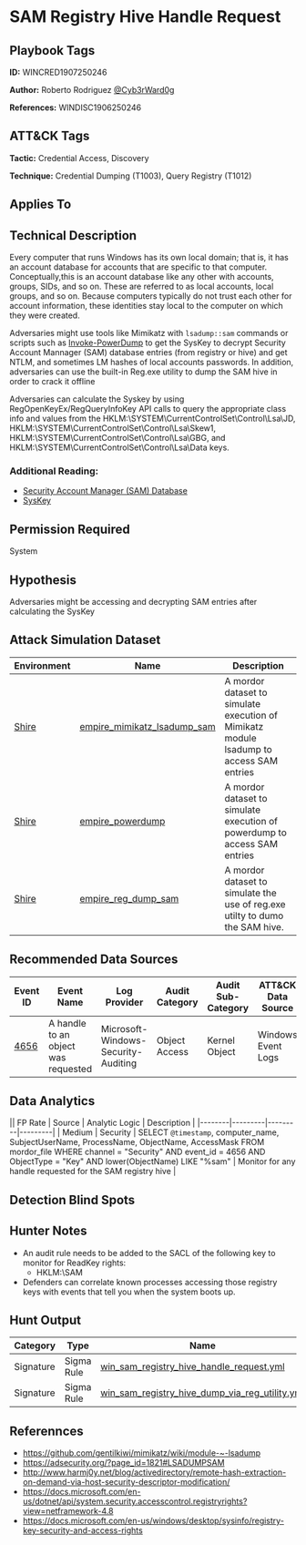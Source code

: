 # SAM Registry Hive Handle Request

## Playbook Tags

**ID:** WINCRED1907250246

**Author:** Roberto Rodriguez [@Cyb3rWard0g](https://twitter.com/Cyb3rWard0g)

**References:** WINDISC1906250246

## ATT&CK Tags

**Tactic:** Credential Access, Discovery

**Technique:** Credential Dumping (T1003), Query Registry (T1012)

## Applies To

## Technical Description

Every computer that runs Windows has its own local domain; that is, it has an account database for accounts that are specific to that computer. Conceptually,this is an account database like any other with accounts, groups, SIDs, and so on. These are referred to as local accounts, local groups, and so on. Because computers typically do not trust each other for account information, these identities stay local to the computer on which they were created.

Adversaries might use tools like Mimikatz with `lsadump::sam` commands or scripts such as [Invoke-PowerDump](https://github.com/EmpireProject/Empire/blob/master/data/module_source/credentials/Invoke-PowerDump.ps1) to get the SysKey to decrypt Security Account Mannager (SAM) database entries (from registry or hive) and get NTLM, and sometimes LM hashes of local accounts passwords. In addition, adversaries can use the built-in Reg.exe utility to dump the SAM hive in order to crack it offline

Adversaries can calculate the Syskey by using RegOpenKeyEx/RegQueryInfoKey API calls to query the appropriate class info and values from the HKLM:\SYSTEM\CurrentControlSet\Control\Lsa\JD, HKLM:\SYSTEM\CurrentControlSet\Control\Lsa\Skew1, HKLM:\SYSTEM\CurrentControlSet\Control\Lsa\GBG, and HKLM:\SYSTEM\CurrentControlSet\Control\Lsa\Data keys.

### Additional Reading:

* [Security Account Manager (SAM) Database](https://github.com/Cyb3rWard0g/ThreatHunter-Playbook/tree/master/library/security_account_manager_database.md)
* [SysKey](https://github.com/Cyb3rWard0g/ThreatHunter-Playbook/tree/master/library/syskey.md)

## Permission Required

System

## Hypothesis

Adversaries might be accessing and decrypting SAM entries after calculating the SysKey

## Attack Simulation Dataset

| Environment| Name | Description |
|--------|---------|---------|
| [Shire](https://github.com/Cyb3rWard0g/mordor/tree/acf9f6be6a386783a20139ceb2faf8146378d603/environment/shire) | [empire_mimikatz_lsadump_sam](https://github.com/Cyb3rWard0g/mordor/blob/master/small_datasets/windows/credential_access/credential_dumping_T1003/credentials_from_registry/empire_mimikatz_lsadump_sam.md) | A mordor dataset to simulate execution of Mimikatz module lsadump to access SAM entries |
| [Shire](https://github.com/Cyb3rWard0g/mordor/tree/acf9f6be6a386783a20139ceb2faf8146378d603/environment/shire) | [empire_powerdump](https://github.com/Cyb3rWard0g/mordor/blob/master/small_datasets/windows/credential_access/credential_dumping_T1003/credentials_from_registry/empire_powerdump.md) | A mordor dataset to simulate execution of powerdump to access SAM entries |
| [Shire](https://github.com/Cyb3rWard0g/mordor/tree/acf9f6be6a386783a20139ceb2faf8146378d603/environment/shire) | [empire_reg_dump_sam](https://github.com/Cyb3rWard0g/mordor/blob/master/small_datasets/windows/credential_access/credential_dumping_T1003/credentials_from_registry/empire_reg_dump_sam.md) | A mordor dataset to simulate the use of reg.exe utilty to dumo the SAM hive. |

## Recommended Data Sources

| Event ID | Event Name | Log Provider | Audit Category | Audit Sub-Category | ATT&CK Data Source |
|---------|---------|----------|----------|---------|---------|
| [4656](https://github.com/Cyb3rWard0g/OSSEM/blob/master/data_dictionaries/windows/security/events/event-4656.md) | A handle to an object was requested | Microsoft-Windows-Security-Auditing | Object Access | Kernel Object | Windows Event Logs |

## Data Analytics

|| FP Rate | Source | Analytic Logic | Description |
|--------|---------|---------|---------|
| Medium | Security | SELECT `@timestamp`, computer_name, SubjectUserName, ProcessName, ObjectName, AccessMask FROM mordor_file WHERE channel = "Security" AND event_id = 4656 AND ObjectType = "Key" AND lower(ObjectName) LIKE "%sam" | Monitor for any handle requested for the SAM registry hive |

## Detection Blind Spots

## Hunter Notes

* An audit rule needs to be added to the SACL of the following key to monitor for ReadKey rights:
    * HKLM:\SAM
* Defenders can correlate known processes accessing those registry keys with events that tell you when the system boots up.

## Hunt Output

| Category | Type | Name |
|--------|---------|---------|
| Signature | Sigma Rule | [win_sam_registry_hive_handle_request.yml](https://github.com/Cyb3rWard0g/ThreatHunter-Playbook/tree/master/signatures/sigma/win_sam_registry_hive_handle_request.yml) |
| Signature | Sigma Rule | [win_sam_registry_hive_dump_via_reg_utility.yml](https://github.com/Cyb3rWard0g/ThreatHunter-Playbook/tree/master/signatures/sigma/win_sam_registry_hive_dump_via_reg_utility.yml) |

## Referennces

* https://github.com/gentilkiwi/mimikatz/wiki/module-~-lsadump
* https://adsecurity.org/?page_id=1821#LSADUMPSAM
* http://www.harmj0y.net/blog/activedirectory/remote-hash-extraction-on-demand-via-host-security-descriptor-modification/
* https://docs.microsoft.com/en-us/dotnet/api/system.security.accesscontrol.registryrights?view=netframework-4.8
* https://docs.microsoft.com/en-us/windows/desktop/sysinfo/registry-key-security-and-access-rights